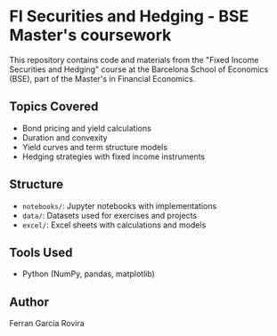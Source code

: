 # FI Securities and Hedging - BSE Master's coursework

This repository contains code and materials from the "Fixed Income Securities and Hedging" course at the Barcelona School of Economics (BSE), part of the Master's in Financial Economics.

## Topics Covered
- Bond pricing and yield calculations
- Duration and convexity
- Yield curves and term structure models
- Hedging strategies with fixed income instruments

## Structure
- `notebooks/`: Jupyter notebooks with implementations
- `data/`: Datasets used for exercises and projects
- `excel/`: Excel sheets with calculations and models

## Tools Used
- Python (NumPy, pandas, matplotlib)

## Author
Ferran García Rovira
